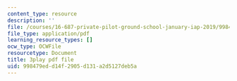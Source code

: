 ```yaml
---
content_type: resource
description: ''
file: /courses/16-687-private-pilot-ground-school-january-iap-2019/998479edd14f2905d131a2d5127deb5a_3sB64Au76h0.pdf
file_type: application/pdf
learning_resource_types: []
ocw_type: OCWFile
resourcetype: Document
title: 3play pdf file
uid: 998479ed-d14f-2905-d131-a2d5127deb5a
---
```

